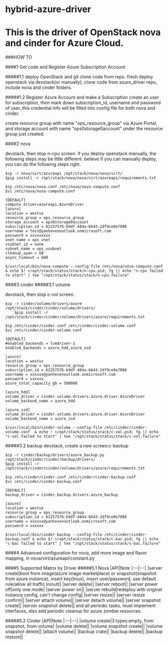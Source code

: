 # hybrid-azure-driver
# This is the driver of OpenStack nova and cinder for Azure Cloud.

###HOW TO

####1 Get code and Register Azure Subscription Account

#####1.1 deploy OpenStack and git clone code from repo.
fresh deploy openstack via devstack(or manually),
clone code from azure_driver repo, include nova and cinder folders.

#####1.2 Register Azure Account and make a Subscription
create an user for subscription, then mark down subscription_id,
username and password of user, this credential info will be filled into
config file for both nova and cinder.  

create resource group with name "ops_resource_group" via Azure Portal,
and storage account with name "ops0storage0account" under the resource group just created.

####2 nova

devstack, then stop n-cpu screen. if you deploy openstack manually, the 
following steps may be little different. believe if you can manually deploy, 
you can do the following steps right.
```
$cp -r nova/virt/azureapi /opt/stack/nova/nova/virt/
$pip install -r /opt/stack/nova/nova/virt/azureapi/requirements.txt

$cp /etc/nova/nova.conf /etc/nova/nova-compute.conf
$vi /etc/nova/nova-compute.conf

[DEFAULT]
compute_driver=azureapi.AzureDriver
[azure]
location = westus
resource_group = ops_resource_group
storage_account = ops0storage0account
subscription_id = 62257576-b9df-484a-b643-2df9ce9e7086
username = test@yanhevenoutlook.onmicrosoft.com
password = xxxxxxxxx
vnet_name = ops_vnet
vsubnet_id = none
subnet_name = ops_vsubnet
cleanup_span = 60
async_timeout = 600

$/usr/local/bin/nova-compute --config-file /etc/nova/nova-compute.conf & echo $! >/opt/stack/status/stack/n-cpu.pid; fg || echo "n-cpu failed to start" | tee "/opt/stack/status/stack/n-cpu.failure"
```

####3 cinder
#####3.1 volume

devstack, then stop c-vol screen.
```
$cp -r cinder/volume/drivers/azure /opt/stack/cinder/cinder/volume/drivers/
    $pip install -r /opt/stack/cinder/cinder/volume/drivers/azure/requirements.txt

$cp /etc/cinder/cinder.conf /etc/cinder/cinder-volume.conf
$vi /etc/cinder/cinder-volume.conf

[DEFAULT]
#enabled_backends = lvmdriver-1
enabled_backends = azure_hdd,azure_ssd

[azure]
location = westus
resource_group = ops_resource_group
subscription_id = 62257576-b9df-484a-b643-2df9ce9e7086
username = xxxxxx@yanhevenoutlook.onmicrosoft.com
password = xxxxxx
azure_total_capacity_gb = 500000

[azure_hdd]
volume_driver = cinder.volume.drivers.azure.driver.AzureDriver
volume_backend_name = azure_hdd

[azure_ssd]
volume_driver = cinder.volume.drivers.azure.driver.AzureDriver
volume_backend_name = azure_ssd

$/usr/local/bin/cinder-volume --config-file /etc/cinder/cinder-volume.conf  & echo ! >/opt/stack/status/stack/c-vol.pid; fg || echo "c-vol failed to start" | tee "/opt/stack/status/stack/c-vol.failure"
```

#####3.2 backup
devstack, create a new screen:c-backup
```
$cp -r cinder/backup/drivers/azure_backup.py /opt/stack/cinder/cinder/backup/drivers/
$pip install -r /opt/stack/cinder/cinder/volume/drivers/azure/requirements.txt

$cp /etc/cinder/cinder.conf /etc/cinder/cinder-backup.conf
$vi /etc/cinder/cinder-backup.conf

[DEFAULT]
backup_driver = cinder.backup.drivers.azure_backup

[azure]
location = westus
resource_group = ops_resource_group
subscription_id = 62257576-b9df-484a-b643-2df9ce9e7086
username = xxxxxx@yanhevenoutlook.onmicrosoft.com
password = xxxxxx

$/usr/local/bin/cinder-backup --config-file /etc/cinder/cinder-backup.conf & echo $! >/opt/stack/status/stack/c-bac.pid; fg || echo "c-bac failed to start" | tee "/opt/stack/status/stack/c-bac.failure"
```

####4 Advanced configuration
for nova, add more image and flavor mapping, in nova/virt/azureapi/constant.py

####5 Supported Matrix by Driver
#####5.1 Nova
|API|Note
|:--|:--|
|server create|boot from image(azure image marketplace) or snapshot(snapshot from azure instance), insert key(linux), insert user/password, use default rule(allow all traffic in/out)|
|server delete||
|server reboot||
|server power off|only one mode|
|server power on||
|server rebuild|redeploy with original instance config, can't change config|
|server resize||
|server resize confirm||
|server attach volume||
|server detach volume||
|server snapshot create||
|server snapshot delete||
and all periodic tasks, must implement interfaces, also add periodic cleanup 
for azure zombie resources.

#####5.2 Cinder
|API|Note
|:--|:--|
|volume create|3 types:empty, from snapshot, from volume|
|volume delete||
|volume snapshot create||
|volume snapshot delete||
|attach volume||
|backup crate||
|backup delete||
|backup restore||
